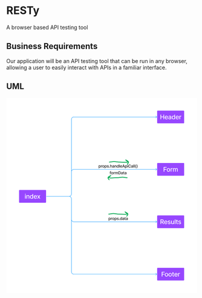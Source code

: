 # RESTy

A browser based API testing tool

## Business Requirements

Our application will be an API testing tool that can be run in any browser, allowing a user to easily interact with APIs in a familiar interface.

<!-- To Be filled in by you the student as we iterate thru Module 6 Labs -->
## UML

![UML for RESTy phase 1](./assets/resty-phase-1.png)
